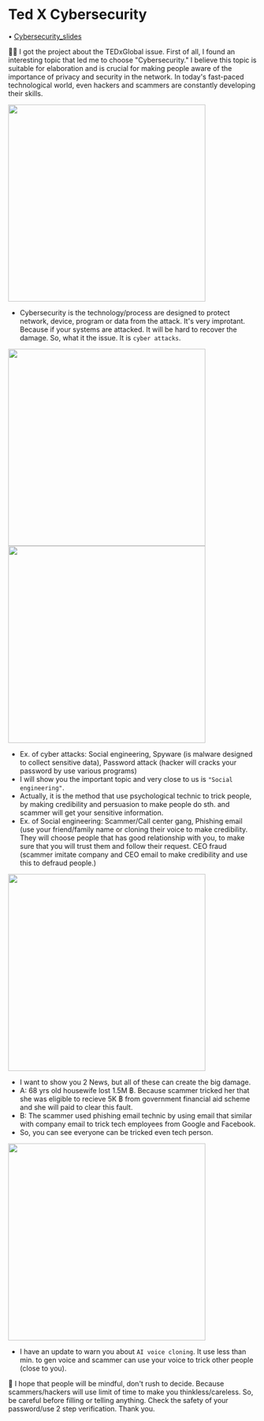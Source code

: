 # Ted X Cybersecurity
• [Cybersecurity_slides](https://github.com/incluDna/Tedtalk/blob/ea478418131c116079132ee819082857755a4adc/TED%20x%20Cybersecurity.pdf)

🙌🏻 I got the project about the TEDxGlobal issue. First of all, I found an interesting topic that led me to choose "Cybersecurity." I believe this topic is suitable for elaboration and is crucial for making people aware of the importance of privacy and security in the network. In today's fast-paced technological world, even hackers and scammers are constantly developing their skills.

<img src="https://github.com/user-attachments/assets/1146ee02-d36e-4b02-883d-a0375823e5df" width="400px">

- Cybersecurity is the technology/process are designed to protect network, device, program or data from the attack. It's very improtant. Because if your systems are attacked. It will be hard to recover the damage. So, what it the issue. It is `cyber attacks`.

<img src="https://github.com/user-attachments/assets/94455a7a-dc76-4af0-9628-1e9539578cfd" width="400px">
<img src="https://github.com/user-attachments/assets/8557f78d-5a53-49ba-9c82-7f8b02be602c" width="400px">

- Ex. of cyber attacks: Social engineering, Spyware (is malware designed to collect sensitive data), Password attack (hacker will cracks your password by use various programs)
- I will show you the important topic and very close to us is `"Social engineering"`.
- Actually, it is the method that use psychological technic to trick people, by making credibility and persuasion to make people do sth. and scammer will get your sensitive information.
- Ex. of Social engineering: Scammer/Call center gang, Phishing email (use your friend/family name or cloning their voice to make credibility. They will choose people that has good relationship with you, to make sure that you will trust them and follow their request. CEO fraud (scammer imitate company and CEO email to make credibility and use this to defraud people.)

<img src="https://github.com/user-attachments/assets/c9323087-eba9-4fa9-990e-5905fa4b195c" width="400px">

- I want to show you 2 News, but all of these can create the big damage.
- A: 68 yrs old housewife lost 1.5M ฿. Because scammer tricked her that she was eligible to recieve 5K ฿ from government financial aid scheme and she will paid to clear this fault.
- B: The scammer used phishing email technic by using email that similar with company email to trick tech employees from Google and Facebook.
- So, you can see everyone can be tricked even tech person.

<img src="https://github.com/user-attachments/assets/7897a040-94f2-4524-b6e6-1345ae1863ab" width="400px">

- I have an update to warn you about `AI voice cloning`. It use less than min. to gen voice and scammer can use your voice to trick other people (close to you).

🙏 I hope that people will be mindful, don't rush to decide. Because scammers/hackers will use limit of time to make you thinkless/careless. So, be careful before filling or telling anything. Check the safety of your password/use 2 step verification. Thank you.


